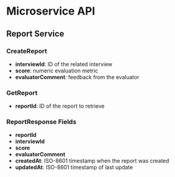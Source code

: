 # Microservice API

## Report Service

### CreateReport
- **interviewId**: ID of the related interview
- **score**: numeric evaluation metric
- **evaluatorComment**: feedback from the evaluator

### GetReport
- **reportId**: ID of the report to retrieve

### ReportResponse Fields
- **reportId**
- **interviewId**
- **score**
- **evaluatorComment**
- **createdAt**: ISO-8601 timestamp when the report was created
- **updatedAt**: ISO-8601 timestamp of last update
